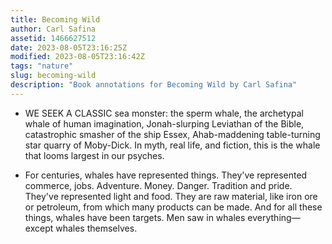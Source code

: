 ```yaml
---
title: Becoming Wild
author: Carl Safina
assetid: 1466627512
date: 2023-08-05T23:16:25Z
modified: 2023-08-05T23:16:42Z
tags: "nature"
slug: becoming-wild
description: "Book annotations for Becoming Wild by Carl Safina"
---
```


*  WE SEEK A CLASSIC sea monster: the sperm whale, the archetypal whale of human imagination, Jonah-slurping Leviathan of the Bible, catastrophic smasher of the ship Essex, Ahab-maddening table-turning star quarry of Moby-Dick. In myth, real life, and fiction, this is the whale that looms largest in our psyches.

*  For centuries, whales have represented things. They've represented commerce, jobs. Adventure. Money. Danger. Tradition and pride. They've represented light and food. They are raw material, like iron ore or petroleum, from which many products can be made. And for all these things, whales have been targets. Men saw in whales everything—except whales themselves.

